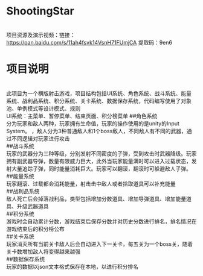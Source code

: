 # ShootingStar
<br />项目资源及演示视频：链接：https://pan.baidu.com/s/11ah4fsvk14VsnH71FUmjCA 提取码：9en6
# 项目说明
<br />此项目为一个横版射击游戏，项目结构包括UI系统、角色系统、战斗系统、能量系统、战利品系统、积分系统、关卡系统、数据保存系统，代码编写使用了对象池、单例模式等设计模式、规则
<br />UI系统：主菜单、暂停菜单、结束页面、积分榜菜单
##角色系统
<br />分为玩家和敌人两种，玩家拥有生命值，玩家的操作使用的是unity的Input System。
，敌人分为3种普通敌人和1个boss敌人，不同敌人有不同的武器，通过不同逻辑对玩家进行攻击
<br />##战斗系统
<br />玩家的武器分为三种等级，分别发射不同密度的子弹，受到攻击时武器降级。玩家拥有副武器导弹，数量有限威力巨大，此外当玩家能量满时可以进入过载状态，发射大量追踪子弹，同时能量消耗巨大。玩家可以翻滚，翻滚时可躲避敌人子弹。
<br />##能量系统
<br />玩家翻滚、过载都会消耗能量，射击击中敌人或者拾取道具可以补充能量
<br />##战利品系统
<br />敌人死亡后会掉落战利品，类型包括增加分数道具、增加导弹道具、增加能量道具、升级武器道具
<br />##积分系统
<br />游戏时会自动累计分数，游戏结束后保存分数并对历史分数进行排名，排名情况在游戏结束后的积分榜公布
<br />##关卡系统
<br />玩家消灭所有当前关卡敌人后会自动进入下一关卡，每五关为一个boss关，随着关卡数增加敌人将变得越来越强
<br />##数据保存系统
<br />玩家的数据以json文本格式保存在本地，以进行积分排名
